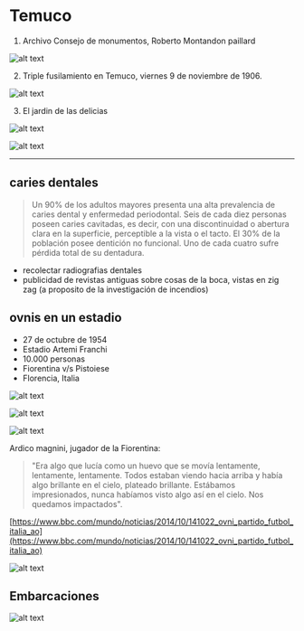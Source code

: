 
# Temuco 

1. Archivo Consejo de monumentos, Roberto Montandon paillard

![alt text](img/mujerpuentetemuco.jpg)

2. Triple fusilamiento en Temuco, viernes 9 de noviembre de 1906.

![alt text](img/452587875_10162067866714225_2486174935696350462_n.jpg)

3. El jardin de las delicias

![alt text](<img/boscotemuco.jpg>)

![alt text](<img/boscotemuco1.jpg>)

--- 

## caries dentales

> Un 90% de los adultos mayores presenta una alta prevalencia de caries dental y enfermedad periodontal. Seis de cada diez personas poseen caries cavitadas, es decir, con una discontinuidad o abertura clara en la superficie, perceptible a la vista o el tacto. El 30% de la población posee dentición no funcional.
Uno de cada cuatro sufre pérdida total de su dentadura.

- recolectar radiografias dentales
- publicidad de revistas antiguas sobre cosas de la boca, vistas en zig zag (a proposito de la investigación de incendios)

## ovnis en un estadio

- 27 de octubre de 1954
- Estadio Artemi Franchi
- 10.000 personas
- Fiorentina v/s Pistoiese
- Florencia, Italia


![alt text](img/ovnisEstadioTXT.jpg)

![alt text](img/ovnisEstadio.jpg)

![alt text](img/141024044603_sp_ovni_dos_624x351_bbc_nocredit.jpg.webp)

Ardico magnini, jugador de la Fiorentina:

>  "Era algo que lucía como un huevo que se movía lentamente, lentamente, lentamente. Todos estaban viendo hacia arriba y había algo brillante en el cielo, plateado brillante. Estábamos impresionados, nunca habíamos visto algo así en el cielo. Nos quedamos impactados".

[https://www.bbc.com/mundo/noticias/2014/10/141022_ovni_partido_futbol_italia_ao](https://www.bbc.com/mundo/noticias/2014/10/141022_ovni_partido_futbol_italia_ao)

![alt text](img/ladomenicadelcorriere.jpg)

## Embarcaciones

![alt text](img/embarcaciones.jpg)

